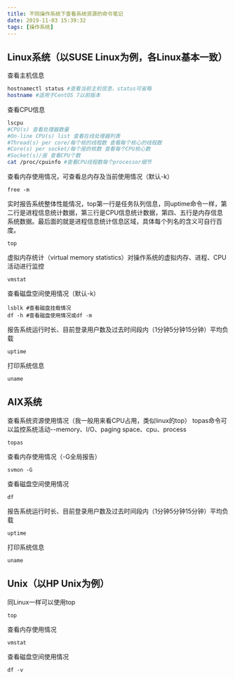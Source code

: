 ```yaml
---
title: 不同操作系统下查看系统资源的命令笔记
date: 2019-11-03 15:39:32
tags: [操作系统]
---
```


## Linux系统（以SUSE Linux为例，各Linux基本一致）
查看主机信息
```bash
hostnamectl status #查看当前主机信息，status可省略
hostname #适用于CentOS 7以前版本
```
查看CPU信息
```bash
lscpu 
#CPU(s) 查看处理器数量
#On-line CPU(s) list 查看在线处理器列表
#Thread(s) per core/每个核的线程数 查看每个核心的线程数
#Core(s) per socket/每个座的核数 查看每个CPU核心数
#Socket(s)/座 查看CPU个数
cat /proc/cpuinfo #查看CPU线程数每个processor细节
```
<!--more-->	
查看内存使用情况，可查看总内存及当前使用情况（默认-k）
```
free -m
```
实时报告系统整体性能情况，top第一行是任务队列信息，同uptime命令一样，第二行是进程信息统计数据，第三行是CPU信息统计数据，第四、五行是内存信息系统数据。最后面的就是进程信息统计信息区域，具体每个列名的含义可自行百度。
```
top
```
虚拟内存统计（virtual memory statistics）对操作系统的虚拟内存、进程、CPU活动进行监控
```
vmstat
```
查看磁盘空间使用情况（默认-k）
```
lsblk #查看磁盘挂载情况
df -h #查看磁盘使用情况或df -m
```
报告系统运行时长、目前登录用户数及过去时间段内（1分钟5分钟15分钟）平均负载
```
uptime
```
打印系统信息
```
uname
```
## AIX系统
查看系统资源使用情况（我一般用来看CPU占用，类似linux的top）
topas命令可以监控系统活动--memory、I/O、paging space、cpu、process
```
topas
```
查看内存使用情况（-G全局报告）
```
svmon -G
```
查看磁盘空间使用情况
```
df
```
报告系统运行时长、目前登录用户数及过去时间段内（1分钟5分钟15分钟）平均负载
```
uptime
```
打印系统信息
```
uname
```
## Unix（以HP Unix为例）

同Linux一样可以使用top
```
top
```
查看内存使用情况
```
vmstat
```
查看磁盘空间使用情况
```
df -v
```
